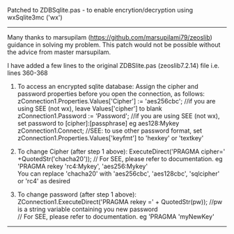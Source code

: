 Patched to ZDBSqlite.pas - to enable encrytion/decryption using wxSqlite3mc ('wx')
******************************************************************************

Many thanks to marsupilam (https://github.com/marsupilami79/zeoslib) guidance in solving my problem. This patch would not 
be possible without the advice from master marsupilam.

I have added a few lines to the original ZDBSlite.pas (zeoslib7.2.14) file i.e. lines 360-368

1. To access an encrypted sqlite database:
   Assign the cipher and password properties before you open the connection, as follows:
      zConnection1.Properties.Values['Cipher'] := 'aes256cbc';  //if you are using SEE (not wx), leave Values['cipher'] to blank
      zConnection1.Password := 'Password';                     //if you are using SEE (not wx), set password to [cipher]:[passphrase] eg aes128:Mykey
      zConnection1.Connect;                                    //SEE: to use other password format, set zConnection1.Properties.Values['keyfmt'] to 'hexkey' or 'textkey' 
      
  
2. To change Cipher (after step 1 above):
     ExecuteDirect('PRAGMA cipher=' +QuotedStr('chacha20'));  // For SEE, please refer to documentation. eg 'PRAGMA rekey 'rc4:Mykey', 'aes256:Mykey'  
   You can replace 'chacha20' with 'aes256cbc', 'aes128cbc', 'sqlcipher' or 'rc4' as desired
  
  
3. To change password (after step 1 above):
      ZConnection1.ExecuteDirect('PRAGMA rekey =' + QuotedStr(pw)); //pw is a string variable containing you new password    
      // For SEE, please refer to documentation. eg 'PRAGMA 'myNewKey'                                                                                   
           

***********************************************************************************
